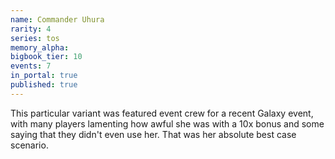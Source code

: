 ```yaml
---
name: Commander Uhura
rarity: 4
series: tos
memory_alpha:
bigbook_tier: 10
events: 7
in_portal: true
published: true
---
```


This particular variant was featured event crew for a recent Galaxy event, with many players lamenting how awful she was with a 10x bonus and some saying that they didn't even use her. That was her absolute best case scenario.
